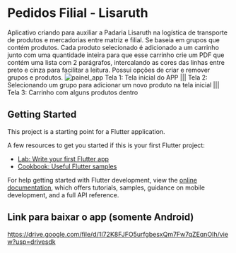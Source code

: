 # Pedidos Filial - Lisaruth

Aplicativo criando para auxiliar a Padaria Lisaruth na logística de transporte de produtos e mercadorias entre matriz e filial.
Se baseia em grupos que contém produtos. Cada produto selecionado é adicionado a um carrinho junto com uma quantidade inteira 
para que esse carrinho crie um PDF que contém uma lista com 2 parágrafos, intercalando as cores das linhas entre preto e cinza para facilitar a leitura.
Possui opções de criar e remover grupos e produtos. 
![painel_app](https://github.com/caiokirst/pedidos_filial_lisaruth/assets/111260690/bf02a9d0-dc29-49c8-9768-b6dabe183d6e)
Tela 1: Tela inicial do APP  |||  Tela 2: Selecionando um grupo para adicionar um novo produto na tela inicial  |||  Tela 3: Carrinho com alguns produtos dentro


## Getting Started

This project is a starting point for a Flutter application.

A few resources to get you started if this is your first Flutter project:

- [Lab: Write your first Flutter app](https://docs.flutter.dev/get-started/codelab)
- [Cookbook: Useful Flutter samples](https://docs.flutter.dev/cookbook)

For help getting started with Flutter development, view the
[online documentation](https://docs.flutter.dev/), which offers tutorials,
samples, guidance on mobile development, and a full API reference.

## Link para baixar o app (somente Android)
https://drive.google.com/file/d/1I72K8FJFO5urfgbesxQm7Fw7qZEqnOIh/view?usp=drivesdk
